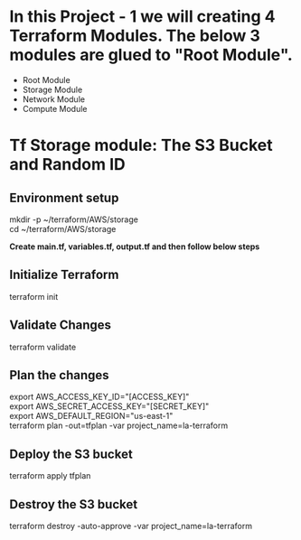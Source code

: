 # In this Project - 1 we will creating 4 Terraform Modules. The below 3 modules are glued to "Root Module".
* Root Module
* Storage Module
* Network Module
* Compute Module

# Tf Storage module: The S3 Bucket and Random ID

## Environment setup
mkdir -p ~/terraform/AWS/storage \
cd ~/terraform/AWS/storage

**Create main.tf, variables.tf, output.tf and then follow below steps**

## Initialize Terraform
terraform init

## Validate Changes
terraform validate

## Plan the changes
export AWS_ACCESS_KEY_ID="[ACCESS_KEY]" \
export AWS_SECRET_ACCESS_KEY="[SECRET_KEY]" \
export AWS_DEFAULT_REGION="us-east-1" \
terraform plan -out=tfplan -var project_name=la-terraform

## Deploy the S3 bucket
terraform apply tfplan

## Destroy the S3 bucket
terraform destroy -auto-approve -var project_name=la-terraform
